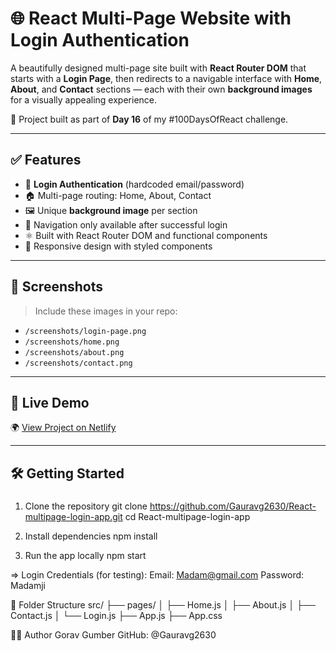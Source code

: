 # 🌐 React Multi-Page Website with Login Authentication

A beautifully designed multi-page site built with **React Router DOM** that starts with a **Login Page**, then redirects to a navigable interface with **Home**, **About**, and **Contact** sections — each with their own **background images** for a visually appealing experience.

🎯 Project built as part of **Day 16** of my #100DaysOfReact challenge.

---

## ✅ Features

- 🔐 **Login Authentication** (hardcoded email/password)
- 🏠 Multi-page routing: Home, About, Contact
- 🖼️ Unique **background image** per section
- 🚀 Navigation only available after successful login
- ⚛️ Built with React Router DOM and functional components
- 🎨 Responsive design with styled components

---

## 📸 Screenshots

> Include these images in your repo:
- `/screenshots/login-page.png`
- `/screenshots/home.png`
- `/screenshots/about.png`
- `/screenshots/contact.png`

---

## 🔗 Live Demo

🌍 [View Project on Netlify](https://your-live-link.netlify.app)

---

## 🛠️ Getting Started

###
1. Clone the repository
git clone https://github.com/Gauravg2630/React-multipage-login-app.git
cd React-multipage-login-app

2. Install dependencies
npm install

3. Run the app locally
npm start

=> Login Credentials (for testing):
       Email: Madam@gmail.com
       Password: Madamji

📁 Folder Structure
src/
├── pages/
│   ├── Home.js
│   ├── About.js
│   ├── Contact.js
│   └── Login.js
├── App.js
├── App.css

👨‍💻 Author
Gorav Gumber
GitHub: @Gauravg2630

